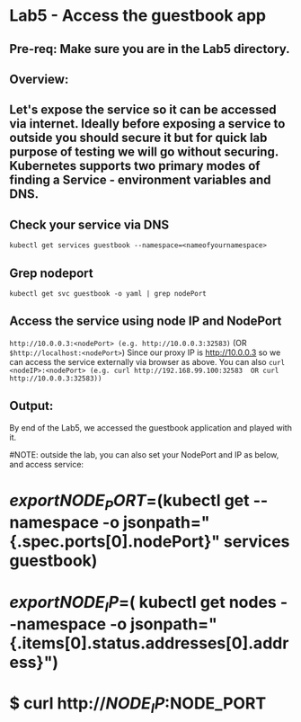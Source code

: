 # Lab5 - Access the guestbook app

## Pre-req: Make sure you are in the Lab5 directory.

## Overview:
Let's expose the service so it can be accessed via internet. Ideally before exposing a
service to outside you should secure it but for quick lab purpose of testing we will go without
securing. Kubernetes supports two primary modes of finding a Service - environment variables and DNS. 
---------------------------------------------------------------------------------------------------

## Check your service via DNS
`kubectl get services guestbook --namespace=<nameofyournamespace>`

## Grep nodeport
`kubectl get svc guestbook -o yaml | grep nodePort`

## Access the service using node IP and NodePort
`http://10.0.0.3:<nodePort> (e.g. http://10.0.0.3:32583)`
(OR `$http://localhost:<nodePort>`)
Since our proxy IP is http://10.0.0.3 so we can access the service externally via browser as above.
You can also `curl <nodeIP>:<nodePort> (e.g. curl http://192.168.99.100:32583  OR curl http://10.0.0.3:32583))`


## Output:
By end of the Lab5, we accessed the guestbook application and played with it.


#NOTE: outside the lab, you can also set your NodePort and IP as below, and access service: 
# $export NODE_PORT=$(kubectl get --namespace <nameofyournamespace> -o jsonpath="{.spec.ports[0].nodePort}" services guestbook)
# $export NODE_IP=$( kubectl get nodes --namespace <nameofyournamespace> -o jsonpath="{.items[0].status.addresses[0].address}")
# $ curl http://$NODE_IP:$NODE_PORT





